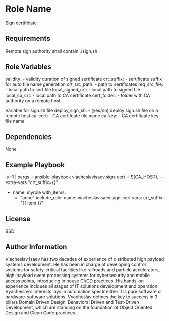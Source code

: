 Role Name
=========

Sign certificate

Requirements
------------

Remote sign authority shall contain ./sign.sh

Role Variables
--------------

validity:          - validity duration of signed sertificate
crt_suffix:        - sertificate suffix for auto file name generation
crt_src_path:      - path to sertificates
req_src_file:      - local path to sert file
local_signed_crt:  - local path to signed file
local_ca_crt:      - local path to CA certificate
cert_folder:       - folder with CA authority on a remote host

Variable for sign.sh file
deploy_sign_sh:    - (yes/no) deploy sign.sh file on a remote host
ca-cert:           - CA certifcate file name
ca-key:            - CA certificate key file name

Dependencies
------------

None

Example Playbook
----------------

  ls -1 | xargs -i ansible-playbook viacheslavisaev.sign-cert -i $(CA_HOST), --extra-vars "crt_suffix={}"

  - name: myrole
    with_items:
      - "aone"
    include_role:
      name: viacheslavisaev.sign-cert
    vars:
      crt_suffix: "{{ item }}"

License
-------

BSD

Author Information
------------------

Viacheslav Isaev has two decades of experience of distributed high payload systems development. He has been in charge of developing control systems for safety-critical facilities like railroads and particle accelerators, high-payload event processing systems for cybersecurity and mobile access points, introducing in house CI/CD practices. His hands-on experience incldues all stages of IT solutions development and operation. Vyacheslav’s interests lays in automation spectr either it is pure software or hardware-software solutions. Vyacheslav defines the key to success in 3 pillars  Domain Driven Design, Behavioral Driven and Test-Driven Development, which are standing on the foundation of  Object Oriented Design and Clean Code practices.

